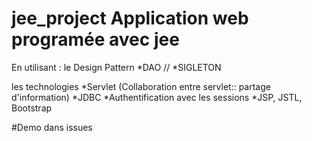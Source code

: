 # jee_project Application web programée avec jee 


En utilisant : le Design Pattern 
*DAO // *SIGLETON 


les technologies 
*Servlet (Collaboration entre servlet:: partage d'information) 
*JDBC 
*Authentification avec les sessions 
*JSP, JSTL, Bootstrap 


#Demo dans issues
